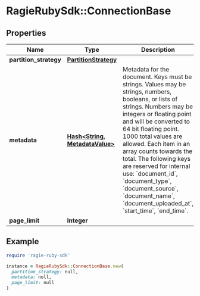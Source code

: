 # RagieRubySdk::ConnectionBase

## Properties

| Name | Type | Description | Notes |
| ---- | ---- | ----------- | ----- |
| **partition_strategy** | [**PartitionStrategy**](PartitionStrategy.md) |  |  |
| **metadata** | [**Hash&lt;String, MetadataValue&gt;**](MetadataValue.md) | Metadata for the document. Keys must be strings. Values may be strings, numbers, booleans, or lists of strings. Numbers may be integers or floating point and will be converted to 64 bit floating point. 1000 total values are allowed. Each item in an array counts towards the total. The following keys are reserved for internal use: &#x60;document_id&#x60;, &#x60;document_type&#x60;, &#x60;document_source&#x60;, &#x60;document_name&#x60;, &#x60;document_uploaded_at&#x60;, &#x60;start_time&#x60;, &#x60;end_time&#x60;. | [optional] |
| **page_limit** | **Integer** |  | [optional] |

## Example

```ruby
require 'ragie-ruby-sdk'

instance = RagieRubySdk::ConnectionBase.new(
  partition_strategy: null,
  metadata: null,
  page_limit: null
)
```

